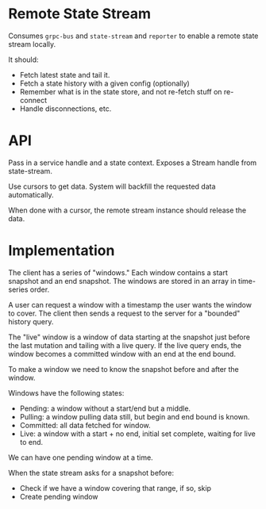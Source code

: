 Remote State Stream
===================

Consumes `grpc-bus` and `state-stream` and `reporter` to enable a remote state stream locally.

It should:

 - Fetch latest state and tail it.
 - Fetch a state history with a given config (optionally)
 - Remember what is in the state store, and not re-fetch stuff on re-connect
 - Handle disconnections, etc.

API
===

Pass in a service handle and a state context. Exposes a Stream handle from state-stream.

Use cursors to get data. System will backfill the requested data automatically.

When done with a cursor, the remote stream instance should release the data.

Implementation
==============

The client has a series of "windows." Each window contains a start snapshot and an end snapshot. The windows are stored in an array in time-series order.

A user can request a window with a timestamp the user wants the window to cover. The client then sends a request to the server for a "bounded" history query.

The "live" window is a window of data starting at the snapshot just before the last mutation and tailing with a live query. If the live query ends, the window becomes a committed window with an end at the end bound.

To make a window we need to know the snapshot before and after the window.

Windows have the following states:

 - Pending: a window without a start/end but a middle.
 - Pulling: a window pulling data still, but begin and end bound is known.
 - Committed: all data fetched for window.
 - Live: a window with a start + no end, initial set complete, waiting for live to end.

We can have one pending window at a time.

When the state stream asks for a snapshot before:

 - Check if we have a window covering that range, if so, skip
 - Create pending window
